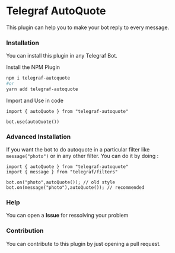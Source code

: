 # Telegraf AutoQuote
This plugin can help you to make your bot reply to every message.

### Installation
You can install this plugin in any Telegraf Bot.

Install the NPM Plugin
```bash
npm i telegraf-autoquote
#or
yarn add telegraf-autoquote
```

Import and Use in code

```TS (Node)
import { autoQuote } from "telegraf-autoquote"

bot.use(autoQuote())
```

### Advanced Installation
If you want the bot to do autoquote in a particular filter like `message("photo")` or in any other filter. You can do it by doing :
```TS (Node)
import { autoQuote } from "telegraf-autoquote"
import { message } from "telegraf/filters"

bot.on("photo",autoQuote()); // old style
bot.on(message("photo"),autoQuote()); // recommended
```

### Help
You can open a **Issue** for ressolving your problem

### Contribution
You can contribute to this plugin by just opening a pull request.
